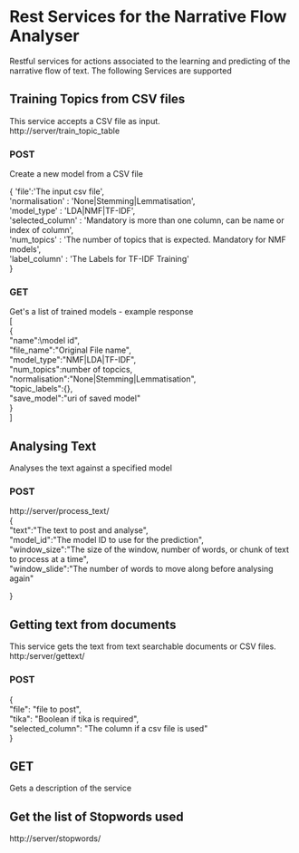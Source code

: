 # Rest Services for the Narrative Flow Analyser
Restful services for actions associated to the learning and predicting of the narrative flow of text.
The following Services are supported
## Training Topics from CSV files
This service accepts a CSV file as input.<br />
http://server/train_topic_table<br />
### POST 
Create a new model from a CSV file

{
    'file':'The input csv file',<br />
    'normalisation' : 'None|Stemming|Lemmatisation',<br />
    'model_type' : 'LDA|NMF|TF-IDF',<br />
    'selected_column' : 'Mandatory is more than one column, can be name or index of column',<br />
    'num_topics' : 'The number of topics that is expected. Mandatory for NMF models',<br />
    'label_column' : 'The Labels for TF-IDF Training'<br /> 
}

### GET
Get's a list of trained models - example response<br />
[<br />
    {<br />
        "name":\model id",<br />
        "file_name":"Original File name",<br />
        "model_type":"NMF|LDA|TF-IDF",<br />
        "num_topics":number of topcics,<br />
        "normalisation":"None|Stemming|Lemmatisation",<br />
        "topic_labels":{},<br />
        "save_model":"uri of saved model"<br />
        }<br />
]

## Analysing Text
Analyses the text against a specified model
### POST
http://server/process_text/<br />
{<br />
    "text":"The text to post and analyse",<br />
    "model_id":"The model ID to use for the prediction",<br />
    "window_size":"The size of the window, number of words, or chunk of text to process at a time",<br />
    "window_slide":"The number of words to move along before analysing again"<br />

}

## Getting text from documents
This service gets the text from text searchable documents or CSV files.<br />
http:/server/gettext/
### POST
{<br />
    "file": "file to post",<br />
    "tika": "Boolean if tika is required",<br />
    "selected_column": "The column if a csv file is used"<br />
}
## GET
Gets a description of the service

## Get the list of Stopwords used
http://server/stopwords/
